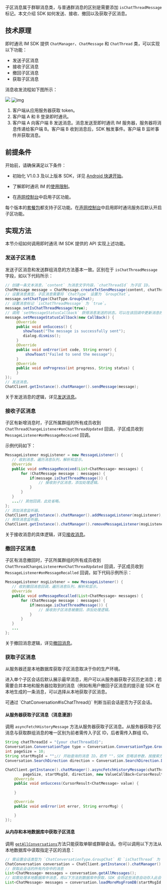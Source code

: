 子区消息属于群聊消息类，与普通群消息的区别是需要添加 `isChatThreadMessage` 标记。本文介绍 SDK 如何发送、接收、撤回以及获取子区消息。

## 技术原理

即时通讯 IM SDK 提供 `ChatManager`、`ChatMessage` 和 `ChatThread` 类，可以实现以下功能：

- 发送子区消息
- 接收子区消息
- 撤回子区消息
- 获取子区消息

消息收发流程如下图所示：

![](https://web-cdn.agora.io/docs-files/1681365338435)
![img](./agora_doc_source/markdown/agora-chat/images/quickstart/quick_start_workflow.png)

1. 客户端从应用服务器获取 token。
2. 客户端 A 和 B 登录即时通讯。
3. 客户端 A 向客户端 B 发送消息。消息发送至即时通讯 IM 服务器，服务器将消息传递给客户端 B。客户端 B 收到消息后，SDK 触发事件。客户端 B 监听事件并获取消息。

## 前提条件

开始前，请确保满足以下条件：

- 初始化 V1.0.3 及以上版本 SDK，详见 [Android 快速开始](./agora_chat_get_started_android)。

- 了解即时通讯 IM 的[使用限制](./agora_chat_limitation)。

- 在[声网控制台](http://console.agora.io/)中启用子区功能。

每个版本的[套餐包](./agora_chat_pricing#管理套餐包)都支持子区功能。在[声网控制台](https://console.agora.io/)中启用即时通讯服务后默认开启子区功能。  

## 实现方法

本节介绍如何调用即时通讯 IM SDK 提供的 API 实现上述功能。

### 发送子区消息

发送子区消息和发送群组消息的方法基本一致。区别在于 `isChatThreadMessage` 字段，如以下代码所示：

```java
// 创建一条文本消息，`content` 为消息文字内容，`chatThreadId` 为子区 ID。
ChatMessage message = ChatMessage.createTxtSendMessage(content, chatThreadId);
// 设置消息类型，子区消息需要将 `ChatType` 设置为 `GroupChat`。
message.setChatType(ChatType.GroupChat);
// 设置消息标记 `isChatThreadMessage` 为 `true`。
message.setIsChatThreadMessage(true);
// 调用 `setMessageStatusCallback` 获得消息发送的状态。可以在该回调中更新消息的显示状态。例如消息发送失败后的提示等。
message.setMessageStatusCallback(new CallBack() {
     @Override
     public void onSuccess() {
        showToast("The message is successfully sent");
        dialog.dismiss();
     }
     @Override
     public void onError(int code, String error) {
         showToast("Failed to send the message");
     }
     @Override
     public void onProgress(int progress, String status) {
     }
});
// 发送消息。
ChatClient.getInstance().chatManager().sendMessage(message);
```

关于发送消息的逻辑，详见[发送消息](./agora_chat_send_receive_message_android#发送文本消息)。

### 接收子区消息

子区有新增消息时，子区所属群组的所有成员收到 `ChatThreadChangeListener#onChatThreadUpdated` 回调，子区成员收到 `MessageListener#onMessageReceived` 回调。

示例代码如下：

```java
MessageListener msgListener = new MessageListener() {
   // 收到消息，遍历消息队列，解析和显示。
   @Override
   public void onMessageReceived(List<ChatMessage> messages) {
       for (ChatMessage message : messages) {
           if(message.isChatThreadMessage()) {
               // 接收到子区消息，添加处理逻辑。
           }
       }
   }
   ...// 其他回调，此处省略。
};
// 添加消息监听器。
ChatClient.getInstance().chatManager().addMessageListener(msgListener);
// 移除消息监听器。
ChatClient.getInstance().chatManager().removeMessageListener(msgListener);
```

关于接收消息的具体逻辑，详见[接收消息](./agora_chat_send_receive_message_android#接收文本消息)。

### 撤回子区消息

子区有消息撤回时，子区所属群组的所有成员收到 `ChatThreadChangeListener#onChatThreadUpdated` 回调，子区成员收到 `MessageListener#onMessageRecalled` 回调，如下代码示例所示：

```java
MessageListener msgListener = new MessageListener() {
   // 收到撤回消息回调，遍历消息队列，解析和显示。
   @Override
   public void onMessageRecalled(List<ChatMessage> messages) {
       for (ChatMessage message : messages) {
           if(message.isChatThreadMessage()) {
               // 接收到子区消息被撤回，添加处理逻辑。
           }
       }
   }
   ...
};
```

关于撤回消息逻辑，详见[撤回消息](./agora_chat_send_receive_message_android#撤回消息)。

### 获取子区消息

从服务器还是本地数据库获取子区消息取决于你的生产环境。

进入单个子区会话后默认展示最早消息，用户可以从服务器获取子区历史消息；若需要合并本地和服务器拉取到的消息（例如有用户撤回子区消息的提示是 SDK 在本地生成的一条消息，可以选择从本地获取子区消息。

<div class="alert note">可通过 `ChatConversation#isChatThread()` 判断当前会话是否为子区会话。</div>

#### 从服务器获取子区消息（消息漫游）

调用 `asyncFetchHistoryMessage` 方法从服务器获取子区消息。从服务器获取子区消息与获取群组消息的唯一区别为前者需传入子区 ID，后者需传入群组 ID。

```java
String chatThreadId = "{your chatThreadId}";
Conversation.ConversationType type = Conversation.ConversationType.GroupChat;
int pageSize = 10;
String startMsgId = "";// 开始查询的消息 ID。若传 ""，SDK 忽略该参数，按搜索方向查询消息。
Conversation.SearchDirection direction = Conversation.SearchDirection.DOWN;

ChatClient.getInstance().chatManager().asyncFetchHistoryMessage(chatThreadId, type, 
        pageSize, startMsgId, direction, new ValueCallBack<CursorResult<ChatMessage>>() {
    @Override
    public void onSuccess(CursorResult<ChatMessage> value) {
        
    }

    @Override
    public void onError(int error, String errorMsg) {

    }
});
```

#### 从内存和本地数据库中获取子区消息

调用 [`getAllConversations`](./agora_chat_manage_message_android#获取本地所有会话)方法只能获取单聊或群聊会话。你可以调用以下方法从本地数据库中读取指定子区的消息：

```java
// 需设置会话类型为 `ChatConversationType.GroupChat` 和 `isChatThread` 为 `true`
ChatConversation conversation = ChatClient.getInstance().chatManager().getConversation(chatThreadId, ChatConversationType.GroupChat, createIfNotExists, isChatThread);
// 获取此会话的所有内存中的消息
List<ChatMessage> messages = conversation.getAllMessages();
// 如需处理本地数据库中消息，用以下方法到数据库中获取，SDK 会将这些消息自动存入此会话
List<ChatMessage> messages = conversation.loadMoreMsgFromDB(startMsgId, pagesize, searchDirection);
```

